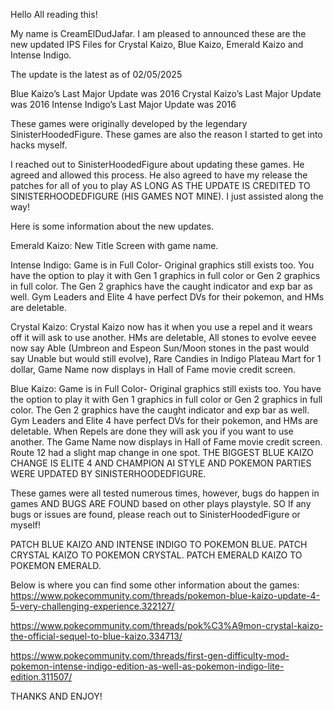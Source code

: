 Hello All reading this!

My name is CreamElDudJafar. I am pleased to announced these are the new updated IPS Files for Crystal Kaizo, Blue Kaizo, Emerald Kaizo and Intense Indigo. 

The update is the latest as of 02/05/2025

Blue Kaizo’s Last Major Update was 2016
Crystal Kaizo’s Last Major Update was 2016
Intense Indigo’s Last Major Update was 2016

These games were originally developed by the legendary SinisterHoodedFigure. These games are also the reason I started to get into hacks myself.

I reached out to SinisterHoodedFigure about updating these games. He agreed and allowed this process. He also agreed to have my release the patches for all of you to play AS LONG AS THE UPDATE IS CREDITED TO SINISTERHOODEDFIGURE (HIS GAMES NOT MINE). I just assisted along the way!

Here is some information about the new updates.

Emerald Kaizo: New Title Screen with game name.

Intense Indigo: Game is in Full Color- Original graphics still exists too. You have the option to play it with Gen 1 graphics in full color or Gen 2 graphics in full color. The Gen 2 graphics have the caught indicator and exp bar as well. Gym Leaders and Elite 4 have perfect DVs for their pokemon, and HMs are deletable.

Crystal Kaizo: Crystal Kaizo now has it when you use a repel and it wears off it will ask to use another. HMs are deletable, All stones to evolve eevee now say Able (Umbreon and Espeon Sun/Moon stones in the past would say Unable but would still evolve), Rare Candies in Indigo Plateau Mart for 1 dollar, Game Name now displays in Hall of Fame movie credit screen.

Blue Kaizo: Game is in Full Color- Original graphics still exists too. You have the option to play it with Gen 1 graphics in full color or Gen 2 graphics in full color. The Gen 2 graphics have the caught indicator and exp bar as well. Gym Leaders and Elite 4 have perfect DVs for their pokemon, and HMs are deletable. When Repels are done they will ask you if you want to use another. The Game Name now displays in Hall of Fame movie credit screen. Route 12 had a slight map change in one spot. THE BIGGEST BLUE KAIZO CHANGE IS ELITE 4 AND CHAMPION AI STYLE AND POKEMON PARTIES WERE UPDATED BY SINISTERHOODEDFIGURE.

These games were all tested numerous times, however, bugs do happen in games AND BUGS ARE FOUND based on other plays playstyle. SO If any bugs or issues are found, please reach out to SinisterHoodedFigure or myself!

PATCH BLUE KAIZO AND INTENSE INDIGO TO POKEMON BLUE. PATCH CRYSTAL KAIZO TO POKEMON CRYSTAL. PATCH EMERALD KAIZO TO POKEMON EMERALD.

Below is where you can find some other information about the games:
https://www.pokecommunity.com/threads/pokemon-blue-kaizo-update-4-5-very-challenging-experience.322127/

https://www.pokecommunity.com/threads/pok%C3%A9mon-crystal-kaizo-the-official-sequel-to-blue-kaizo.334713/

https://www.pokecommunity.com/threads/first-gen-difficulty-mod-pokemon-intense-indigo-edition-as-well-as-pokemon-indigo-lite-edition.311507/


THANKS AND ENJOY!
